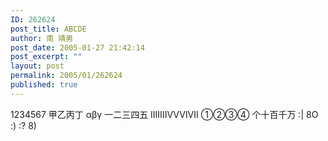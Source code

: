 ```yaml
---
ID: 262624
post_title: ABCDE
author: 南 靖男
post_date: 2005-01-27 21:42:14
post_excerpt: ""
layout: post
permalink: 2005/01/262624
published: true
---
```

1234567
甲乙丙丁
αβγ
一二三四五
ⅠⅡⅢⅣⅤⅥⅦ
①②③④
个十百千万
:| 8O :) :? 8)